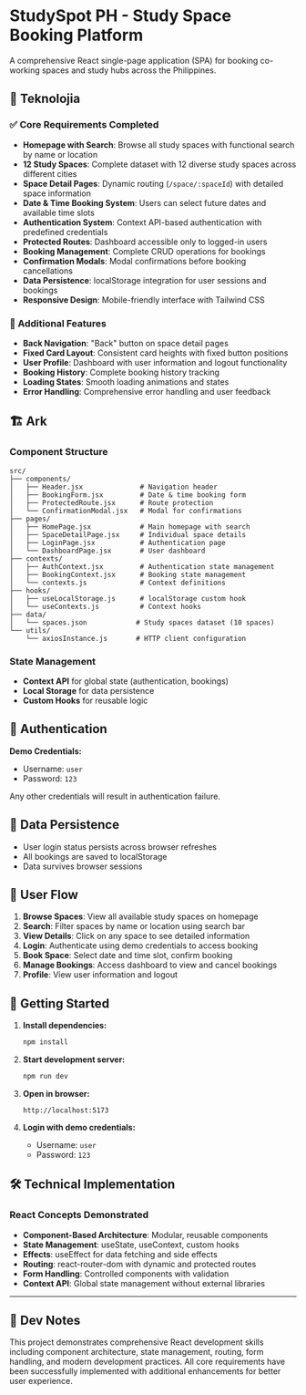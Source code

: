 # StudySpot PH - Study Space Booking Platform

A comprehensive React single-page application (SPA) for booking co-working spaces and study hubs across the Philippines.

## 🚀 Teknolojia

### ✅ Core Requirements Completed

- **Homepage with Search**: Browse all study spaces with functional search by name or location
- **12 Study Spaces**: Complete dataset with 12 diverse study spaces across different cities
- **Space Detail Pages**: Dynamic routing (`/space/:spaceId`) with detailed space information
- **Date & Time Booking System**: Users can select future dates and available time slots
- **Authentication System**: Context API-based authentication with predefined credentials
- **Protected Routes**: Dashboard accessible only to logged-in users
- **Booking Management**: Complete CRUD operations for bookings
- **Confirmation Modals**: Modal confirmations before booking cancellations
- **Data Persistence**: localStorage integration for user sessions and bookings
- **Responsive Design**: Mobile-friendly interface with Tailwind CSS

### 🔧 Additional Features

- **Back Navigation**: "Back" button on space detail pages
- **Fixed Card Layout**: Consistent card heights with fixed button positions
- **User Profile**: Dashboard with user information and logout functionality
- **Booking History**: Complete booking history tracking
- **Loading States**: Smooth loading animations and states
- **Error Handling**: Comprehensive error handling and user feedback

## 🏗️ Ark

### Component Structure
```
src/
├── components/
│   ├── Header.jsx              # Navigation header
│   ├── BookingForm.jsx         # Date & time booking form
│   ├── ProtectedRoute.jsx      # Route protection
│   └── ConfirmationModal.jsx   # Modal for confirmations
├── pages/
│   ├── HomePage.jsx            # Main homepage with search
│   ├── SpaceDetailPage.jsx     # Individual space details
│   ├── LoginPage.jsx           # Authentication page
│   └── DashboardPage.jsx       # User dashboard
├── contexts/
│   ├── AuthContext.jsx         # Authentication state management
│   ├── BookingContext.jsx      # Booking state management
│   └── contexts.js             # Context definitions
├── hooks/
│   ├── useLocalStorage.js      # localStorage custom hook
│   └── useContexts.js          # Context hooks
├── data/
│   └── spaces.json            # Study spaces dataset (10 spaces)
└── utils/
    └── axiosInstance.js       # HTTP client configuration
```

### State Management
- **Context API** for global state (authentication, bookings)
- **Local Storage** for data persistence
- **Custom Hooks** for reusable logic

## 🔐 Authentication

**Demo Credentials:**
- Username: `user`
- Password: `123`

Any other credentials will result in authentication failure.

## 💾 Data Persistence

- User login status persists across browser refreshes
- All bookings are saved to localStorage
- Data survives browser sessions

## 🎯 User Flow

1. **Browse Spaces**: View all available study spaces on homepage
2. **Search**: Filter spaces by name or location using search bar
3. **View Details**: Click on any space to see detailed information
4. **Login**: Authenticate using demo credentials to access booking
5. **Book Space**: Select date and time slot, confirm booking
6. **Manage Bookings**: Access dashboard to view and cancel bookings
7. **Profile**: View user information and logout

## 🚀 Getting Started

1. **Install dependencies:**
   ```bash
   npm install
   ```

2. **Start development server:**
   ```bash
   npm run dev
   ```

3. **Open in browser:**
   ```
   http://localhost:5173
   ```

4. **Login with demo credentials:**
   - Username: `user`
   - Password: `123`

## 🛠️ Technical Implementation

### React Concepts Demonstrated

- **Component-Based Architecture**: Modular, reusable components
- **State Management**: useState, useContext, custom hooks
- **Effects**: useEffect for data fetching and side effects  
- **Routing**: react-router-dom with dynamic and protected routes
- **Form Handling**: Controlled components with validation
- **Context API**: Global state management without external libraries

---

## 📝 Dev Notes

This project demonstrates comprehensive React development skills including component architecture, state management, routing, form handling, and modern development practices. All core requirements have been successfully implemented with additional enhancements for better user experience.
